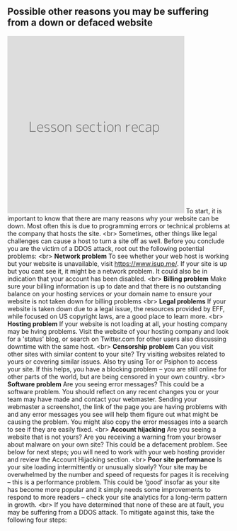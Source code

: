 
## Possible other reasons you may be suffering from a down or defaced website

![](recap.png)
To start, it is important to know that there are many reasons why your website can be down. Most often this is due to programming errors or technical problems at the company that hosts the site.
&lt;br&gt;
Sometimes, other things like legal challenges can cause a host to turn a site off as well. Before you conclude you are the victim of a DDOS attack, root out the following potential problems:
&lt;br&gt;
**Network problem**
To see whether your web host is working but your website is unavailable, visit https://www.isup.me/. If your site is up but you cant see it, it might be a network problem. It could also be in indication that your account has been disabled.
&lt;br&gt;
**Billing problem**
Make sure your billing information is up to date and that there is no outstanding balance on your hosting services or your domain name to ensure your website is not taken down for billing problems
&lt;br&gt;
**Legal problems**
If your website is taken down due to a legal issue, the resources provided by EFF, while focused on US copyright laws, are a good place to learn more.
&lt;br&gt;
**Hosting problem**
If your website is not loading at all, your hosting company may be hving problems. Visit the website of your hosting company and look for a &#39;status&#39; blog, or search on Twitter.com for other users also discussing downtime with the same host.
&lt;br&gt;
**Censorship problem**
Can you visit other sites with similar content to your site? Try visiting websites related to yours or covering similar issues. Also try using Tor or Psiphon to access your site. If this helps, you have a blocking problem – you are still online for other parts of the world, but are being censored in your own country.
&lt;br&gt;
**Software problem**
Are you seeing error messages? This could be a software problem. You should reflect on any recent changes you or your team may have made and contact your webmaster. Sending your webmaster a screenshot, the link of the page you are having problems with and any error messages you see will help them figure out what might be causing the problem. You might also copy the error messages into a search to see if they are easily fixed.
&lt;br&gt;
**Account hijacking**
Are you seeing a website that is not yours? Are you receiving a warning from your browser about malware on your own site? This could be a defacement problem. See below for next steps; you will need to work with your web hosting provider and review the Account Hijacking section.
&lt;br&gt;
**Poor site performance**
Is your site loading intermittently or unusually slowly? Your site may be overwhelmed by the number and speed of requests for pages it is receiving – this is a performance problem. This could be ‘good’ insofar as your site has become more popular and it simply needs some improvements to respond to more readers – check your site analytics for a long-term pattern in growth.
&lt;br&gt;
If you have determined that none of these are at fault, you may be suffering from a DDOS attack. To mitigate against this, take the following four steps:
